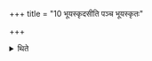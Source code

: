 +++
title = "10 भूयस्कृदसीति पञ्च भूयस्कृतः"

+++

<details><summary>थिते</summary>

भूयस्कृदसीति पञ्च भूयस्कृतः १०
</details>
